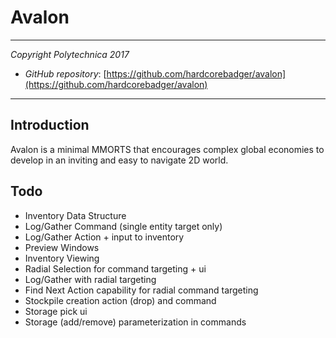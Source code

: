 # Avalon
---

*Copyright Polytechnica 2017*

- *GitHub repository*: [https://github.com/hardcorebadger/avalon](https://github.com/hardcorebadger/avalon)

---

## Introduction

Avalon is a minimal MMORTS that encourages complex global economies to develop in an inviting and easy to navigate 2D world.

## Todo

- Inventory Data Structure
- Log/Gather Command (single entity target only)
- Log/Gather Action + input to inventory
- Preview Windows
- Inventory Viewing
- Radial Selection for command targeting + ui
- Log/Gather with radial targeting
- Find Next Action capability for radial command targeting
- Stockpile creation action (drop) and command
- Storage pick ui
- Storage (add/remove) parameterization in commands
